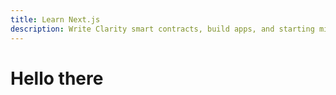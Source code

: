 ```yaml
---
title: Learn Next.js
description: Write Clarity smart contracts, build apps, and starting mining with the Stacks blockchain
---
```


# Hello there
